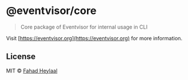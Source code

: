 # @eventvisor/core

> Core package of Eventvisor for internal usage in CLI

Visit [https://eventvisor.org](https://eventvisor.org) for more information.

## License

MIT © [Fahad Heylaal](https://fahad19.com)
